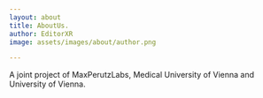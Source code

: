 ```yaml
---
layout: about
title: AboutUs.
author: EditorXR
image: assets/images/about/author.png

---
```


A joint project of MaxPerutzLabs, Medical University of Vienna and University of Vienna.
